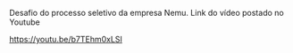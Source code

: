Desafio do processo seletivo da empresa Nemu.
Link do vídeo postado no Youtube

https://youtu.be/b7TEhm0xLSI
